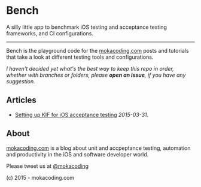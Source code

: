 # Bench

A silly little app to benchmark iOS testing and acceptance testing frameworks, and CI configurations.

---

Bench is the playground code for the [mokacoding.com](http://mokacoding.com) posts and tutorials that take a look at different testing tools and configurations.

_I haven't decided yet what's the best way to keep this repo in order, whether with branches or folders, please **open an issue**, if you have any suggestion._

## Articles

* [Setting up KIF for iOS acceptance testing](http://www.mokacoding.com/blog/setting-up-kif-for-ios-acceptance-testing/) _2015-03-31_.

## About

[mokacoding.com](http://mokacoding.com) is a blog about unit and accpeptance testing, automation and productivity in the iOS and software developer world.

Please tweet us at [@mokacoding](https://twitter.com/mokacoding)

(c) 2015 - mokacoding.com
